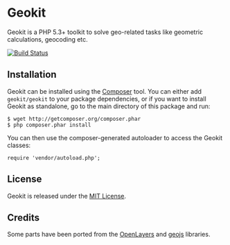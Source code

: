 Geokit
======

Geokit is a PHP 5.3+ toolkit to solve geo-related tasks like geometric calculations, geocoding etc.

[![Build Status](https://secure.travis-ci.org/jsor/Geokit.png)](http://travis-ci.org/jsor/Geokit)

Installation
------------

Geokit can be installed using the [Composer](http://packagist.org/) tool. You can either add `geokit/geokit` to your package dependencies, or if you want to install Geokit as standalone, go to the main directory of this package and run:

    $ wget http://getcomposer.org/composer.phar
    $ php composer.phar install

You can then use the composer-generated autoloader to access the Geokit classes:

    require 'vendor/autoload.php';

License
-------

Geokit is released under the [MIT License](https://github.com/jsor/Geokit/blob/master/LICENSE).

Credits
-------

Some parts have been ported from the [OpenLayers](https://github.com/openlayers/openlayers)
and [geojs](http://code.google.com/p/geojs) libraries.
